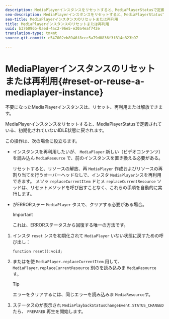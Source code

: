 ```yaml
---
description: MediaPlayerインスタンスをリセットすると、MediaPlayerStatusで定義されている、初期化されていないIDLE状態に戻されます。
seo-description: MediaPlayerインスタンスをリセットすると、MediaPlayerStatusで定義されている、初期化されていないIDLE状態に戻されます。
seo-title: MediaPlayerインスタンスのリセットまたは再利用
title: MediaPlayerインスタンスのリセットまたは再利用
uuid: b376096b-0aed-4ac2-96e5-e30a4eaf742e
translation-type: tm+mt
source-git-commit: c547002eb8946f8ccc5a79d0836f3f814e823b97

---
```



# MediaPlayerインスタンスのリセットまたは再利用{#reset-or-reuse-a-mediaplayer-instance}

不要になったMediaPlayerインスタンスは、リセット、再利用または解放できます。

MediaPlayerインスタンスをリセットすると、MediaPlayerStatusで定義されている、初期化されていないIDLE状態に戻されます。

この操作は、次の場合に役立ちます。

* インスタンスを再利用したいが、 `MediaPlayer` 新しい（ビデオコンテンツ）を読み込ん `MediaResource` で、前のインスタンスを置き換える必要がある。

   リセットすると、リソースの解放、再 `MediaPlayer` 作成およびリソースの再割り当てを行うオーバーヘッドなしで、インスタ `MediaPlayer`ンスを再利用できます。 メソッ `replaceCurrentItem` ドとメ `replaceCurrentResource` ソッドは、リセットメソッドを呼び出すことなく、これらの手順を自動的に実行します。

* がERRORステー `MediaPlayer` タスで、クリアする必要がある場合。

   >[!IMPORTANT]
   >
   >これは、ERRORステータスから回復する唯一の方法です。

1. インスタ `reset` ンスを初期化されて `MediaPlayer` いない状態に戻すための呼び出し：

   ```
   function reset():void; 
   ```

1. またはを使 `MediaPlayer.replaceCurrentItem` 用して、 `MediaPlayer.replaceCurrentResource` 別のを読み込みま `MediaResource`す。

   >[!TIP]
   >
   >エラーをクリアするには、同じエラーを読み込みま `MediaResource`す。

1. ステータスのが表示され `MediaPlaybackStatusChangeEvent.STATUS_CHANGED` たら、 `PREPARED` 再生を開始します。
